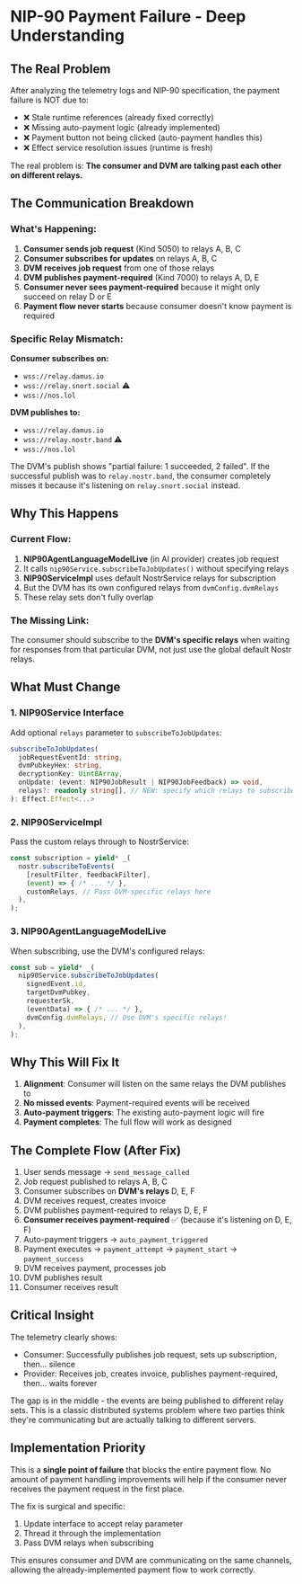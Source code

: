 # NIP-90 Payment Failure - Deep Understanding

## The Real Problem

After analyzing the telemetry logs and NIP-90 specification, the payment failure is NOT due to:
- ❌ Stale runtime references (already fixed correctly)
- ❌ Missing auto-payment logic (already implemented)
- ❌ Payment button not being clicked (auto-payment handles this)
- ❌ Effect service resolution issues (runtime is fresh)

The real problem is: **The consumer and DVM are talking past each other on different relays.**

## The Communication Breakdown

### What's Happening:

1. **Consumer sends job request** (Kind 5050) to relays A, B, C
2. **Consumer subscribes for updates** on relays A, B, C
3. **DVM receives job request** from one of those relays
4. **DVM publishes payment-required** (Kind 7000) to relays A, D, E
5. **Consumer never sees payment-required** because it might only succeed on relay D or E
6. **Payment flow never starts** because consumer doesn't know payment is required

### Specific Relay Mismatch:

**Consumer subscribes on:** 
- `wss://relay.damus.io`
- `wss://relay.snort.social` ⚠️
- `wss://nos.lol`

**DVM publishes to:**
- `wss://relay.damus.io`
- `wss://relay.nostr.band` ⚠️
- `wss://nos.lol`

The DVM's publish shows "partial failure: 1 succeeded, 2 failed". If the successful publish was to `relay.nostr.band`, the consumer completely misses it because it's listening on `relay.snort.social` instead.

## Why This Happens

### Current Flow:

1. **NIP90AgentLanguageModelLive** (in AI provider) creates job request
2. It calls `nip90Service.subscribeToJobUpdates()` without specifying relays
3. **NIP90ServiceImpl** uses default NostrService relays for subscription
4. But the DVM has its own configured relays from `dvmConfig.dvmRelays`
5. These relay sets don't fully overlap

### The Missing Link:

The consumer should subscribe to the **DVM's specific relays** when waiting for responses from that particular DVM, not just use the global default Nostr relays.

## What Must Change

### 1. **NIP90Service Interface**
Add optional `relays` parameter to `subscribeToJobUpdates`:
```typescript
subscribeToJobUpdates(
  jobRequestEventId: string,
  dvmPubkeyHex: string,
  decryptionKey: Uint8Array,
  onUpdate: (event: NIP90JobResult | NIP90JobFeedback) => void,
  relays?: readonly string[], // NEW: specify which relays to subscribe on
): Effect.Effect<...>
```

### 2. **NIP90ServiceImpl**
Pass the custom relays through to NostrService:
```typescript
const subscription = yield* _(
  nostr.subscribeToEvents(
    [resultFilter, feedbackFilter],
    (event) => { /* ... */ },
    customRelays, // Pass DVM-specific relays here
  ),
);
```

### 3. **NIP90AgentLanguageModelLive**
When subscribing, use the DVM's configured relays:
```typescript
const sub = yield* _(
  nip90Service.subscribeToJobUpdates(
    signedEvent.id,
    targetDvmPubkey,
    requesterSk,
    (eventData) => { /* ... */ },
    dvmConfig.dvmRelays, // Use DVM's specific relays!
  ),
);
```

## Why This Will Fix It

1. **Alignment**: Consumer will listen on the same relays the DVM publishes to
2. **No missed events**: Payment-required events will be received
3. **Auto-payment triggers**: The existing auto-payment logic will fire
4. **Payment completes**: The full flow will work as designed

## The Complete Flow (After Fix)

1. User sends message → `send_message_called`
2. Job request published to relays A, B, C
3. Consumer subscribes on **DVM's relays** D, E, F
4. DVM receives request, creates invoice
5. DVM publishes payment-required to relays D, E, F
6. **Consumer receives payment-required** ✅ (because it's listening on D, E, F)
7. Auto-payment triggers → `auto_payment_triggered`
8. Payment executes → `payment_attempt` → `payment_start` → `payment_success`
9. DVM receives payment, processes job
10. DVM publishes result
11. Consumer receives result

## Critical Insight

The telemetry clearly shows:
- Consumer: Successfully publishes job request, sets up subscription, then... silence
- Provider: Receives job, creates invoice, publishes payment-required, then... waits forever

The gap is in the middle - the events are being published to different relay sets. This is a classic distributed systems problem where two parties think they're communicating but are actually talking to different servers.

## Implementation Priority

This is a **single point of failure** that blocks the entire payment flow. No amount of payment handling improvements will help if the consumer never receives the payment request in the first place.

The fix is surgical and specific:
1. Update interface to accept relay parameter
2. Thread it through the implementation
3. Pass DVM relays when subscribing

This ensures consumer and DVM are communicating on the same channels, allowing the already-implemented payment flow to work correctly.